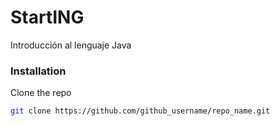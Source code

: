 # StartING
Introducción al lenguaje Java

### Installation
Clone the repo
   ```sh
   git clone https://github.com/github_username/repo_name.git
   ```